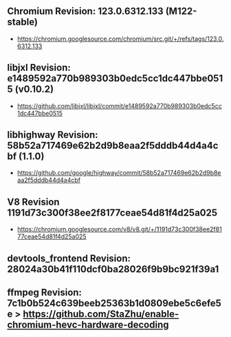 
## Chromium Revision: 123.0.6312.133 (M122-stable)
 - https://chromium.googlesource.com/chromium/src.git/+/refs/tags/123.0.6312.133

## libjxl Revision: e1489592a770b989303b0edc5cc1dc447bbe0515 (v0.10.2)

 - https://github.com/libjxl/libjxl/commit/e1489592a770b989303b0edc5cc1dc447bbe0515

## libhighway Revision: 58b52a717469e62b2d9b8eaa2f5dddb44d4a4cbf (1.1.0)

 - https://github.com/google/highway/commit/58b52a717469e62b2d9b8eaa2f5dddb44d4a4cbf

## V8 Revision 1191d73c300f38ee2f8177ceae54d81f4d25a025

 - https://chromium.googlesource.com/v8/v8.git/+/1191d73c300f38ee2f8177ceae54d81f4d25a025

## devtools_frontend Revision: 28024a30b41f110dcf0ba28026f9b9bc921f39a1

## ffmpeg Revision: 7c1b0b524c639beeb25363b1d0809ebe5c6efe5e > https://github.com/StaZhu/enable-chromium-hevc-hardware-decoding
